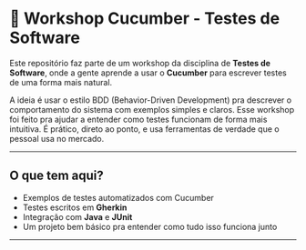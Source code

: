 # 🥒 Workshop Cucumber - Testes de Software

Este repositório faz parte de um workshop da disciplina de **Testes de Software**, onde a gente aprende a usar o **Cucumber** para escrever testes de uma forma mais natural.

A ideia é usar o estilo BDD (Behavior-Driven Development) pra descrever o comportamento do sistema com exemplos simples e claros.
Esse workshop foi feito pra ajudar a entender como testes funcionam de forma mais intuitiva. É prático, direto ao ponto, e usa ferramentas de verdade que o pessoal usa no mercado.

---

##  O que tem aqui?

- Exemplos de testes automatizados com Cucumber
- Testes escritos em **Gherkin** 
- Integração com **Java** e **JUnit**
- Um projeto bem básico pra entender como tudo isso funciona junto

---

